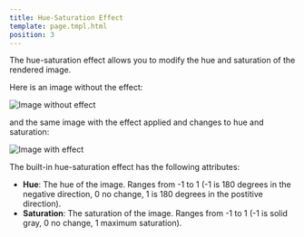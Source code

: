 ```yaml
---
title: Hue-Saturation Effect
template: page.tmpl.html
position: 3
---
```


The hue-saturation effect allows you to modify the hue and saturation of the rendered image.

Here is an image without the effect:

<img alt="Image without effect" src="/images/platform/posteffects/without_effects.png"></img>

and the same image with the effect applied and changes to hue and saturation:

<img alt="Image with effect" src="/images/platform/posteffects/with_hue_saturation.png"></img>

The built-in hue-saturation effect has the following attributes:
* **Hue**: The hue of the image. Ranges from -1 to 1 (-1 is 180 degrees in the negative direction, 0 no change, 1 is 180 degrees in the postitive direction).
* **Saturation**: The saturation of the image. Ranges from -1 to 1 (-1 is solid gray, 0 no change, 1 maximum saturation).

